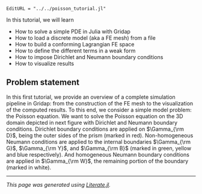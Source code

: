 ```@meta
EditURL = "../../poisson_tutorial.jl"
```

In this tutorial, we will learn

   -  How to solve a simple PDE in Julia with Gridap
   -  How to load a discrete model (aka a FE mesh) from a file
   -  How to build a conforming Lagrangian FE space
   -  How to define the different terms in a weak form
   -  How to impose Dirichlet and Neumann boundary conditions
   -  How to visualize results


## Problem statement

In this first tutorial, we provide an overview of a complete simulation pipeline in Gridap: from the construction of the FE mesh to the visualization of the computed results. To this end, we consider a simple model problem: the Poisson equation.
 We want to solve the Poisson equation on the 3D domain depicted in next figure with Dirichlet and Neumann boundary conditions. Dirichlet boundary conditions are applied on $\Gamma_{\rm D}$, being the outer sides of the prism (marked in red). Non-homogeneous Neumann conditions are applied to the internal boundaries $\Gamma_{\rm G}$, $\Gamma_{\rm Y}$, and $\Gamma_{\rm B}$ (marked in green, yellow and blue respectively). And homogeneous Neumann boundary conditions are applied in $\Gamma_{\rm W}$, the remaining portion of the boundary (marked in white).

---

*This page was generated using [Literate.jl](https://github.com/fredrikekre/Literate.jl).*

